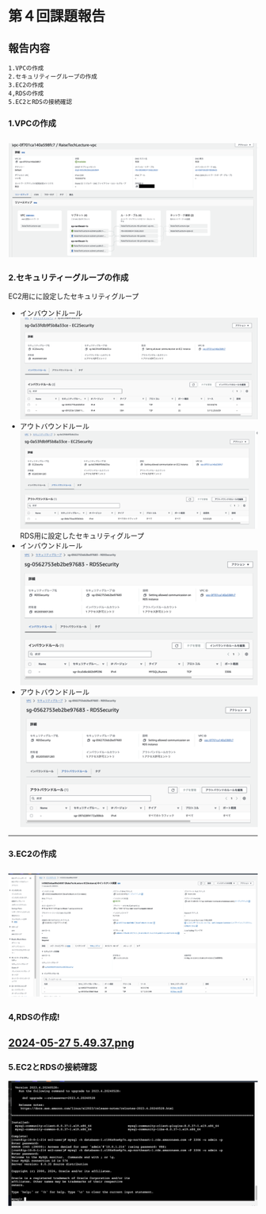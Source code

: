 # 第４回課題報告
## 報告内容
    1.VPCの作成
    2.セキュリティーグループの作成
    3.EC2の作成
    4,RDSの作成
    5.EC2とRDSの接続確認

### 1.VPCの作成
![ 2024-05-20 5.10.40.png](img%2F%202024-05-20%205.10.40.png)
---

### 2.セキュリティーグループの作成
EC2用にに設定したセキュリティグループ
- インバウンドルール![EC2 in 2024-05-29 5.29.45.png](img%2FEC2%20in%202024-05-29%205.29.45.png)
- アウトバウンドルール![EC2 out 2024-05-29 5.30.01.png](img%2FEC2%20out%202024-05-29%205.30.01.png)
RDS用に設定したセキュリティグループ
- インバウンドルール![rds in 2024-05-29 5.23.40.png](img%2Frds%20in%202024-05-29%205.23.40.png)
- アウトバウンドルール![rds out 2024-05-29 5.23.53.png](img%2Frds%20out%202024-05-29%205.23.53.png)
---

### 3.EC2の作成
![ 2024-05-26 19.30.18.png](img%2F%202024-05-26%2019.30.18.png)
---

### 4,RDSの作成!
[ 2024-05-27 5.49.37.png](img%2F%202024-05-27%205.49.37.png)
---

### 5.EC2とRDSの接続確認
![ 2024-05-29 5.14.02.png](img%2F%202024-05-29%205.14.02.png)
